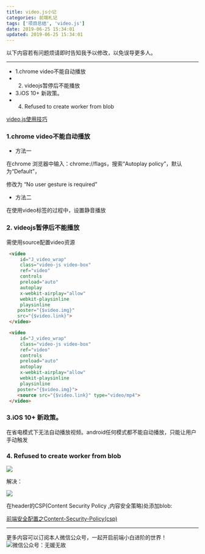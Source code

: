 ```yaml
---
title: video.js小记
categories: 前端札记
tags: ['项目总结', 'video.js']
date: 2019-06-25 15:34:01
updated: 2019-06-25 15:34:01
---
```

以下内容若有问题烦请即时告知我予以修改，以免误导更多人。

---

<!-- MarkdownTOC -->

- 1.chrome video不能自动播放
- 2. videojs暂停后不能播放
- 3.iOS 10+ 新政策。
- 4. Refused to create worker from blob

<!-- /MarkdownTOC -->

<!-- more -->

[video.js使用技巧](https://www.awaimai.com/2053.html)

### 1.chrome video不能自动播放

- 方法一

在chrome 浏览器中输入：chrome://flags，搜索“Autoplay policy”，默认为“Default”，

修改为 “No user gesture is required” 


- 方法二

在使用video标签的过程中，设置静音播放

### 2. videojs暂停后不能播放

需使用source配置video资源

``` html
 <video
     id="J_video_wrap"
     class="video-js video-box"
     ref="video"
     controls
     preload="auto"
     autoplay
     x-webkit-airplay="allow"
     webkit-playsinline
     playsinline
    poster="{$video.img}"
    src="{$video.link}">
 </video>
```

``` html
 <video
     id="J_video_wrap"
     class="video-js video-box"
     ref="video"
     controls
     preload="auto"
     autoplay
     x-webkit-airplay="allow"
     webkit-playsinline
     playsinline
    poster="{$video.img}">
    <source src="{$video.link}" type="video/mp4">
 </video>

```

### 3.iOS 10+ 新政策。
在省电模式下无法自动播放视频。android任何模式都不能自动播放，只能让用户手动触发


### 4. Refused to create worker from blob

![](http://ww3.sinaimg.cn/large/006tNc79gy1g5b2chlepnj30tj01xdgf.jpg)

解决：

![](http://ww2.sinaimg.cn/large/006tNc79gy1g5b2ckq6f6j30tj06l3zq.jpg)

在header的CSP(Content Security Policy ,内容安全策略)处添加blob:

[前端安全配置之Content-Security-Policy(csp)](https://www.cnblogs.com/heyuqing/p/6215761.html)


---
更多内容可以订阅本人微信公众号，一起开启前端小白进阶的世界！
![微信公众号：无媛无故](http://ww1.sinaimg.cn/large/006tNc79gy1g59sd1aky1j325s0m80xf.jpg)